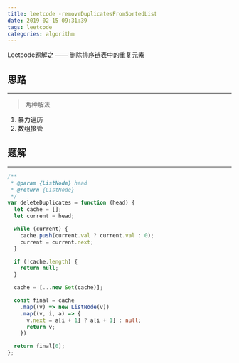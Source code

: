```yaml
---
title: leetcode -removeDuplicatesFromSortedList
date: 2019-02-15 09:31:39
tags: leetcode
categories: algorithm
---
```


Leetcode题解之 —— 删除排序链表中的重复元素


<!-- more -->


## 思路

------

> 两种解法

1. 暴力遍历
2. 数组接管

## 题解

------

```ts
/**
 * @param {ListNode} head
 * @return {ListNode}
 */
var deleteDuplicates = function (head) {
  let cache = [];
  let current = head;

  while (current) {
    cache.push(current.val ? current.val : 0);
    current = current.next;
  }

  if (!cache.length) {
    return null;
  }

  cache = [...new Set(cache)];

  const final = cache
    .map((v) => new ListNode(v))
    .map((v, i, a) => {
      v.next = a[i + 1] ? a[i + 1] : null;
      return v;
    })

  return final[0];
};
```